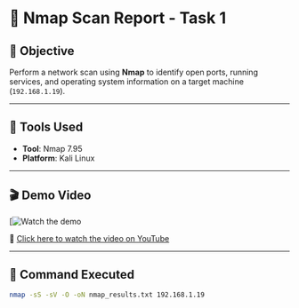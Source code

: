 # 📄 Nmap Scan Report - Task 1

## 🎯 Objective
Perform a network scan using **Nmap** to identify open ports, running services, and operating system information on a target machine (`192.168.1.19`).

---

## 🧰 Tools Used
- **Tool**: Nmap 7.95  
- **Platform**: Kali Linux

---


## 🎬 Demo Video

[![Watch the demo](https://youtu.be/rcF4lMJzHQ4)

🔗 [Click here to watch the video on YouTube](https://youtu.be/rcF4lMJzHQ4)

---

## 🧪 Command Executed
```bash
nmap -sS -sV -O -oN nmap_results.txt 192.168.1.19
